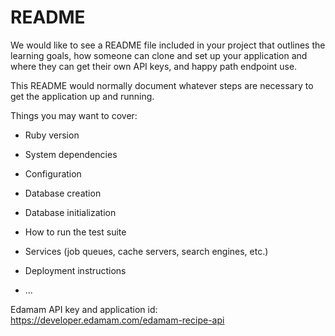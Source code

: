 # README

We would like to see a README file included in your project that outlines the learning goals, how someone can clone and set up your application and where they can get their own API keys, and happy path endpoint use.

This README would normally document whatever steps are necessary to get the
application up and running.

Things you may want to cover:

* Ruby version

* System dependencies

* Configuration

* Database creation

* Database initialization

* How to run the test suite

* Services (job queues, cache servers, search engines, etc.)

* Deployment instructions

* ...

Edamam API key and application id: https://developer.edamam.com/edamam-recipe-api
